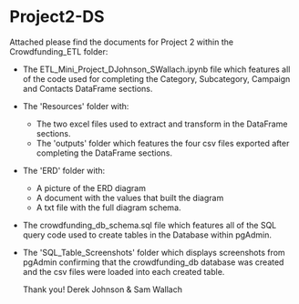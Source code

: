 # Project2-DS

Attached please find the documents for Project 2 within the Crowdfunding_ETL folder:
  - The ETL_Mini_Project_DJohnson_SWallach.ipynb file which features all of the code used for completing the Category, Subcategory, Campaign and Contacts DataFrame sections.
  - The 'Resources' folder with:
    - The two excel files used to extract and transform in the DataFrame sections. 
    - The 'outputs' folder which features the four csv files exported after completing the DataFrame sections.
  - The 'ERD' folder with:
    - A picture of the ERD diagram
    - A document with the values that built the diagram
    - A txt file with the full diagram schema. 
  - The crowdfunding_db_schema.sql file which features all of the SQL query code used to create tables in the Database within pgAdmin.
  - The 'SQL_Table_Screenshots' folder which displays screenshots from pgAdmin confirming that the crowdfunding_db database was created and the csv files were loaded into each created table.

    Thank you!
    Derek Johnson & Sam Wallach
